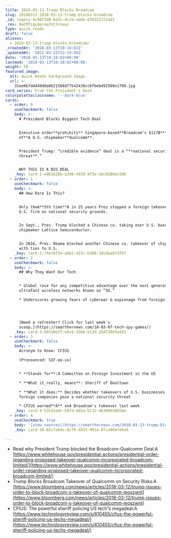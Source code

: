 ```yaml
---
title: 2018.03.13 Trump Blocks Broadcom
slug: 20180313-2018-03-13-trump-blocks-broadcom
_id: legacy-4c907240-6a3c-4ccb-aa6b-6f6322723ad1
_rev: 0aCMfzqL0erea7otJrnaoc
type: quick_reads
draft: false
aliases:
  - 2018-03-13-trump-blocks-broadcom/
_createdAt: '2018-03-13T10:18:02Z'
_updatedAt: '2021-03-25T22:19:56Z'
date: '2018-03-13T10:18:02+00:00'
lastmod: '2018-03-13T10:18:02+00:00'
weight: 50
featured_image:
  alt: Quick Reads background image
  url: >-
    31ee6b7dd449d8a0b21566df7542438ccbfbeb492560x1709.jpg
card_series: From the President's Desk
colorpaletteclassname: '--dark-blue'
cards:
  - order: 0
    useCheckmark: false
    body: >-
      # President Blocks Biggest Tech Deal


      Executive order**prohibits** Singapore-based**Broadcom’s $117B****takeover
      of**A U.S. chipmaker**Qualcomm**.


      President Trump: “credible evidence” deal is a “**national security
      threat**.”


      WHY THIS IS A BIG DEAL
    _key: card-1-e06162bb-b3d6-4329-973e-ebc9260ec59b
  - order: 1
    useCheckmark: false
    body: >-
      ## How Rare Is This?


      Only theA**5th time**A in 25 years Prez stopped a foreign takeover of a
      U.S. firm on national security grounds.


      In Sept., Pres. Trump blocked a Chinese co. taking over U.S. based
      chipmaker Lattice Semiconductor.


      In 2016, Pres. Obama blocked another Chinese co. takeover of chipmaker
      with ties to U.S.
    _key: card-2-74e18f3a-a4b2-415c-b380-3dcdeabfd767
  - order: 2
    useCheckmark: false
    body: >-
      ## Why They Want Our Tech


      * Global race for any competitive advantage over the next generation of
      ultrafast wireless networks known as “5G.”

      * Underscores growing fears of cyberwar & espionage from foreign powers.




      [Need a refresher? Click for last week's
      scoop.](https://smarthernews.com/18-03-07-tech-spy-games/)
    _key: card-3-04fa0a7f-e0c6-436b-b13d-264720d5a431
  - order: 3
    useCheckmark: false
    body: >-
      Acronym to Know: CFIUS  

      (Pronounced: SIF-ee-us)


      * **Stands for**:A Committee on Foreign Investment in the US

      * **What it_really_ means**: Sheriff of Dealtown

      * **What it does:** Decides whether takeovers of U.S. businesses by
      foreign companies pose a national security threat

      * CFIUS warned**A** onA Broadcom’s takeover last week
    _key: card-4-52b2ea4c-b97d-485a-bc12-4638665085ae
  - order: 4
    useCheckmark: true
    body: '[view sources](https://smarthernews.com/2018-03-13-trump-blocks-broadcom/)'
    _key: card-10-65cfabdc-8cf8-4833-981a-87ca9defd4a9

---
```

* Read why President Trump blocked the Broadcom-Qualcomm Deal:A [https://www.whitehouse.gov/presidential-actions/presidential-order-regarding-proposed-takeover-qualcomm-incorporated-broadcom-limited/](https://www.whitehouse.gov/presidential-actions/presidential-order-regarding-proposed-takeover-qualcomm-incorporated-broadcom-limited/)
* Trump Blocks Broadcom Takeover of Qualcomm on Security Risks:A [https://www.bloomberg.com/news/articles/2018-03-12/trump-issues-order-to-block-broadcom-s-takeover-of-qualcomm-jeoszwnt](https://www.bloomberg.com/news/articles/2018-03-12/trump-issues-order-to-block-broadcom-s-takeover-of-qualcomm-jeoszwnt)
* CFIUS: The powerful sheriff policing US tech”s megadeal:A [https://www.technologyreview.com/s/610455/cfius-the-powerful-sheriff-policing-us-techs-megadeal/](https://www.technologyreview.com/s/610455/cfius-the-powerful-sheriff-policing-us-techs-megadeal/)